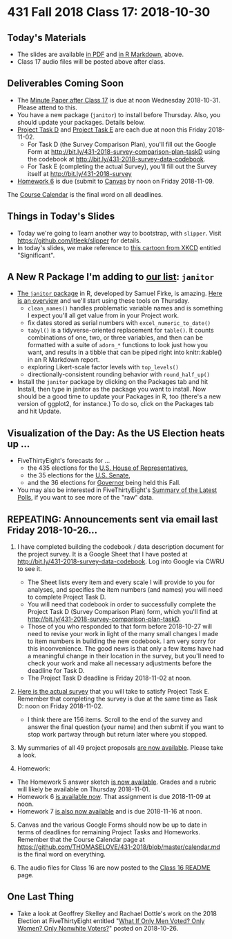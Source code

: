 # 431 Fall 2018 Class 17: 2018-10-30

## Today's Materials

- The slides are available [in PDF](https://github.com/THOMASELOVE/431-2018/blob/master/slides/class17/431_class-17-slides_2018.pdf) and [in R Markdown](https://github.com/THOMASELOVE/THOMASELOVE/431-2018/master/slides/class17/431_class-17-slides_2018.Rmd), above.
- Class 17 audio files will be posted above after class.

## Deliverables Coming Soon

- The [Minute Paper after Class 17](http://bit.ly/431-2018-minute17) is due at noon Wednesday 2018-10-31. Please attend to this.
- You have a new package (`janitor`) to install before Thursday. Also, you should update your packages. Details below.
- [Project Task D](https://thomaselove.github.io/431-2018-project/taskD.html) and [Project Task E](https://thomaselove.github.io/431-2018-project/taskE.html) are each due at noon this Friday 2018-11-02. 
    - For Task D (the Survey Comparison Plan), you'll fill out the Google Form at http://bit.ly/431-2018-survey-comparison-plan-taskD using the codebook at http://bit.ly/431-2018-survey-data-codebook.
    - For Task E (completing the actual Survey), you'll fill out the Survey itself at http://bit.ly/431-2018-survey
- [Homework 6](https://github.com/THOMASELOVE/431-2018/blob/master/homework/Homework6/431-2018-hw6.md) is due (submit to [Canvas](https://canvas.case.edu/) by noon on Friday 2018-11-09.

The [Course Calendar](https://github.com/THOMASELOVE/431-2018/blob/master/calendar.md) is the final word on all deadlines.

## Things in Today's Slides

- Today we're going to learn another way to bootstrap, with `slipper`. Visit https://github.com/jtleek/slipper for details.
- In today's slides, we make reference to [this cartoon from XKCD](https://xkcd.com/882/) entitled "Significant".

## A New R Package I'm adding to [our list](https://github.com/THOMASELOVE/431-2018/blob/master/software/packages.md): `janitor`

- [The `janitor` package](https://github.com/sfirke/janitor) in R, developed by Samuel Firke, is amazing. [Here is an overview](http://sfirke.github.io/janitor/articles/janitor.html) and we'll start using these tools on Thursday.
    - `clean_names()` handles problematic variable names and is something I expect you'll all get value from in your Project work.
    - fix dates stored as serial numbers with `excel_numeric_to_date()`
    - `tabyl()` is a tidyverse-oriented replacement for `table()`. It counts combinations of one, two, or three variables, and then can be formatted with a suite of `adorn_*` functions to look just how you want, and results in a tibble that can be piped right into knitr::kable() in an R Markdown report.
    - exploring Likert-scale factor levels with `top_levels()`
    - directionally-consistent rounding behavior with `round_half_up()`
- Install the `janitor` package by clicking on the Packages tab and hit Install, then type in janitor as the package you want to install. Now should be a good time to update your Packages in R, too (there's a new version of ggplot2, for instance.) To do so, click on the Packages tab and hit Update.

## Visualization of the Day: As the US Election heats up ...

- FiveThirtyEight's forecasts for ...
    - the 435 elections for the [U.S. House of Representatives](https://projects.fivethirtyeight.com/2018-midterm-election-forecast/house/), 
    - the 35 elections for the [U.S. Senate](https://projects.fivethirtyeight.com/2018-midterm-election-forecast/senate/), 
    - and the 36 elections for [Governor](https://projects.fivethirtyeight.com/2018-midterm-election-forecast/governor/) being held this Fall.
- You may also be interested in FiveThirtyEight's [Summary of the Latest Polls](https://projects.fivethirtyeight.com/polls/), if you want to see more of the "raw" data.


## REPEATING: Announcements sent via email last Friday 2018-10-26...

1. I have completed building the codebook / data description document for the project survey. It is a Google Sheet that I have posted at http://bit.ly/431-2018-survey-data-codebook. Log into Google via CWRU to see it. 
    - The Sheet lists every item and every scale I will provide to you for analyses, and specifies the item numbers (and names) you will need to complete Project Task D.
    - You will need that codebook in order to successfully complete the Project Task D (Survey Comparison Plan) form, which you'll find at http://bit.ly/431-2018-survey-comparison-plan-taskD. 
    - Those of you who responded to that form before 2018-10-27 will need to revise your work in light of the many small changes I made to item numbers in building the new codebook. I am very sorry for this inconvenience. The good news is that only a few items have had a meaningful change in their location in the survey, but you'll need to check your work and make all necessary adjustments before the deadline for Task D. 
    - The Project Task D deadline is Friday 2018-11-02 at noon.

2. [Here is the actual survey](http://bit.ly/431-2018-survey) that you will take to satisfy Project Task E. Remember that completing the survey is due at the same time as Task D: noon on Friday 2018-11-02. 
    - I think there are 156 items. Scroll to the end of the survey and answer the final question (your name) and then submit if you want to stop work partway through but return later where you stopped.

3. My summaries of all 49 project proposals [are now available](https://github.com/THOMASELOVE/431-2018-project/blob/master/OKtaskA.md). Please take a look.

4. Homework:

- The Homework 5 answer sketch [is now available](https://github.com/THOMASELOVE/431-2018/tree/master/homework/Homework5). Grades and a rubric will likely be available on Thursday 2018-11-01.
- Homework 6 [is available now](https://github.com/THOMASELOVE/431-2018/blob/master/homework/Homework6/431-2018-hw6.md). That assignment is due 2018-11-09 at noon. 
- Homework 7 [is also now available](https://github.com/THOMASELOVE/431-2018/blob/master/homework/Homework7/431-2018-hw7.md) and is due 2018-11-16 at noon.

5. Canvas and the various Google Forms should now be up to date in terms of deadlines for remaining Project Tasks and Homeworks. Remember that the Course Calendar page at https://github.com/THOMASELOVE/431-2018/blob/master/calendar.md is the final word on everything.

6. The audio files for Class 16 are now posted to the [Class 16 README](https://github.com/THOMASELOVE/431-2018/tree/master/slides/class16) page.

## One Last Thing

- Take a look at Geoffrey Skelley and Rachael Dottle's work on the 2018 Election at FiveThirtyEight entitled "[What If Only Men Voted? Only Women? Only Nonwhite Voters?](https://fivethirtyeight.com/features/what-if-only-men-voted-only-women-only-nonwhite-voters/)" posted on 2018-10-26. 

